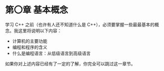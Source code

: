 # 第〇章 基本概念

学习 C++ 之前（也许有人还不知道什么是 C++），必须要掌握一些最最基本的概念。我这里将说明以下内容：

- 计算机的主要功能
- 编程和程序的含义
- 什么是编程语言：从低级语言到高级语言

如果你对上述内容已经有了一定的了解，你完全可以跳过这一章节。
